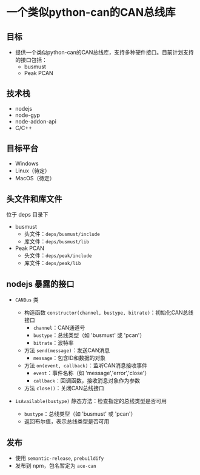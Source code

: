 # 一个类似python-can的CAN总线库
## 目标
- 提供一个类似python-can的CAN总线库，支持多种硬件接口。目前计划支持的接口包括：
  - busmust
  - Peak PCAN

## 技术栈
- nodejs
- node-gyp
- node-addon-api
- C/C++

## 目标平台
- Windows
- Linux（待定）
- MacOS（待定）

## 头文件和库文件
位于 deps 目录下
- busmust
  - 头文件：`deps/busmust/include`
  - 库文件：`deps/busmust/lib`
- Peak PCAN
  - 头文件：`deps/peak/include`
  - 库文件：`deps/peak/lib`

## nodejs 暴露的接口
- `CANBus` 类
  - 构造函数 `constructor(channel, bustype, bitrate)`：初始化CAN总线接口
    - `channel`：CAN通道号
    - `bustype`：总线类型（如 'busmust' 或 'pcan'）
    - `bitrate`：波特率
  - 方法 `send(message)`：发送CAN消息
    - `message`：包含ID和数据的对象
  - 方法 `on(event, callback)`：监听CAN消息接收事件
    - `event`：事件名称（如 'message','error','close'）
    - `callback`：回调函数，接收消息对象作为参数
  - 方法 `close()`：关闭CAN总线接口

- `isAvailable(bustype)` 静态方法：检查指定的总线类型是否可用
  - `bustype`：总线类型（如 'busmust' 或 'pcan'）
  - 返回布尔值，表示总线类型是否可用

## 发布
- 使用 `semantic-release`, `prebuildify`
- 发布到 npm，包名暂定为 `ace-can`